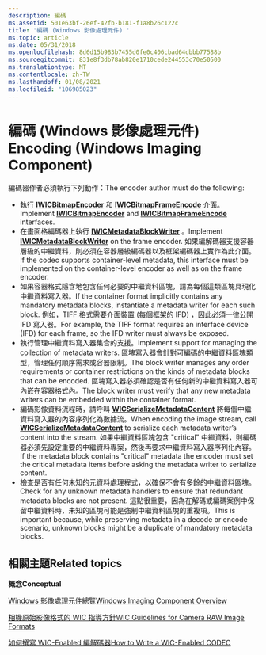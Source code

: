 ```yaml
---
description: 編碼
ms.assetid: 501e63bf-26ef-42fb-b181-f1a8b26c122c
title: '編碼 (Windows 影像處理元件) '
ms.topic: article
ms.date: 05/31/2018
ms.openlocfilehash: 8d6d15b983b7455d0fe0c406cbad64dbbb77588b
ms.sourcegitcommit: 831e8f3db78ab820e1710cede244553c70e50500
ms.translationtype: MT
ms.contentlocale: zh-TW
ms.lasthandoff: 01/08/2021
ms.locfileid: "106985023"
---
```

# <a name="encoding-windows-imaging-component"></a><span data-ttu-id="ef49b-103">編碼 (Windows 影像處理元件) </span><span class="sxs-lookup"><span data-stu-id="ef49b-103">Encoding (Windows Imaging Component)</span></span>

<span data-ttu-id="ef49b-104">編碼器作者必須執行下列動作：</span><span class="sxs-lookup"><span data-stu-id="ef49b-104">The encoder author must do the following:</span></span>

-   <span data-ttu-id="ef49b-105">執行 [**IWICBitmapEncoder**](/windows/desktop/api/wincodec/nn-wincodec-iwicbitmapencoder) 和 [**IWICBitmapFrameEncode**](/windows/desktop/api/Wincodec/nn-wincodec-iwicbitmapframeencode) 介面。</span><span class="sxs-lookup"><span data-stu-id="ef49b-105">Implement [**IWICBitmapEncoder**](/windows/desktop/api/wincodec/nn-wincodec-iwicbitmapencoder) and [**IWICBitmapFrameEncode**](/windows/desktop/api/Wincodec/nn-wincodec-iwicbitmapframeencode) interfaces.</span></span>
-   <span data-ttu-id="ef49b-106">在畫面格編碼器上執行 [**IWICMetadataBlockWriter**](/windows/desktop/api/Wincodecsdk/nn-wincodecsdk-iwicmetadatablockwriter) 。</span><span class="sxs-lookup"><span data-stu-id="ef49b-106">Implement [**IWICMetadataBlockWriter**](/windows/desktop/api/Wincodecsdk/nn-wincodecsdk-iwicmetadatablockwriter) on the frame encoder.</span></span> <span data-ttu-id="ef49b-107">如果編解碼器支援容器層級的中繼資料，則必須在容器層級編碼器以及框架編碼器上實作為此介面。</span><span class="sxs-lookup"><span data-stu-id="ef49b-107">If the codec supports container-level metadata, this interface must be implemented on the container-level encoder as well as on the frame encoder.</span></span>
-   <span data-ttu-id="ef49b-108">如果容器格式隱含地包含任何必要的中繼資料區塊，請為每個這類區塊具現化中繼資料寫入器。</span><span class="sxs-lookup"><span data-stu-id="ef49b-108">If the container format implicitly contains any mandatory metadata blocks, instantiate a metadata writer for each such block.</span></span> <span data-ttu-id="ef49b-109">例如，TIFF 格式需要介面裝置 (每個框架的 IFD) ，因此必須一律公開 IFD 寫入器。</span><span class="sxs-lookup"><span data-stu-id="ef49b-109">For example, the TIFF format requires an interface device (IFD) for each frame, so the IFD writer must always be exposed.</span></span>
-   <span data-ttu-id="ef49b-110">執行管理中繼資料寫入器集合的支援。</span><span class="sxs-lookup"><span data-stu-id="ef49b-110">Implement support for managing the collection of metadata writers.</span></span> <span data-ttu-id="ef49b-111">區塊寫入器會針對可編碼的中繼資料區塊類型，管理任何順序需求或容器限制。</span><span class="sxs-lookup"><span data-stu-id="ef49b-111">The block writer manages any order requirements or container restrictions on the kinds of metadata blocks that can be encoded.</span></span> <span data-ttu-id="ef49b-112">區塊寫入器必須確認是否有任何新的中繼資料寫入器可內嵌在容器格式內。</span><span class="sxs-lookup"><span data-stu-id="ef49b-112">The block writer must verify that any new metadata writers can be embedded within the container format.</span></span>
-   <span data-ttu-id="ef49b-113">編碼影像資料流程時，請呼叫 [**WICSerializeMetadataContent**](/windows/desktop/api/wincodecsdk/nf-wincodecsdk-wicserializemetadatacontent) 將每個中繼資料寫入器的內容序列化為數據流。</span><span class="sxs-lookup"><span data-stu-id="ef49b-113">When encoding the image stream, call [**WICSerializeMetadataContent**](/windows/desktop/api/wincodecsdk/nf-wincodecsdk-wicserializemetadatacontent) to serialize each metadata writer’s content into the stream.</span></span> <span data-ttu-id="ef49b-114">如果中繼資料區塊包含 "critical" 中繼資料，則編碼器必須先設定重要的中繼資料專案，然後再要求中繼資料寫入器序列化內容。</span><span class="sxs-lookup"><span data-stu-id="ef49b-114">If the metadata block contains "critical" metadata the encoder must set the critical metadata items before asking the metadata writer to serialize content.</span></span>
-   <span data-ttu-id="ef49b-115">檢查是否有任何未知的元資料處理程式，以確保不會有多餘的中繼資料區塊。</span><span class="sxs-lookup"><span data-stu-id="ef49b-115">Check for any unknown metadata handlers to ensure that redundant metadata blocks are not present.</span></span> <span data-ttu-id="ef49b-116">這點很重要，因為在解碼或編碼案例中保留中繼資料時，未知的區塊可能是強制中繼資料區塊的重複項。</span><span class="sxs-lookup"><span data-stu-id="ef49b-116">This is important because, while preserving metadata in a decode or encode scenario, unknown blocks might be a duplicate of mandatory metadata blocks.</span></span>

## <a name="related-topics"></a><span data-ttu-id="ef49b-117">相關主題</span><span class="sxs-lookup"><span data-stu-id="ef49b-117">Related topics</span></span>

<dl> <dt>

<span data-ttu-id="ef49b-118">**概念**</span><span class="sxs-lookup"><span data-stu-id="ef49b-118">**Conceptual**</span></span>
</dt> <dt>

[<span data-ttu-id="ef49b-119">Windows 影像處理元件總覽</span><span class="sxs-lookup"><span data-stu-id="ef49b-119">Windows Imaging Component Overview</span></span>](-wic-about-windows-imaging-codec.md)
</dt> <dt>

[<span data-ttu-id="ef49b-120">相機原始影像格式的 WIC 指導方針</span><span class="sxs-lookup"><span data-stu-id="ef49b-120">WIC Guidelines for Camera RAW Image Formats</span></span>](-wic-rawguidelines.md)
</dt> <dt>

[<span data-ttu-id="ef49b-121">如何撰寫 WIC-Enabled 編解碼器</span><span class="sxs-lookup"><span data-stu-id="ef49b-121">How to Write a WIC-Enabled CODEC</span></span>](-wic-howtowriteacodec.md)
</dt> </dl>

 

 



